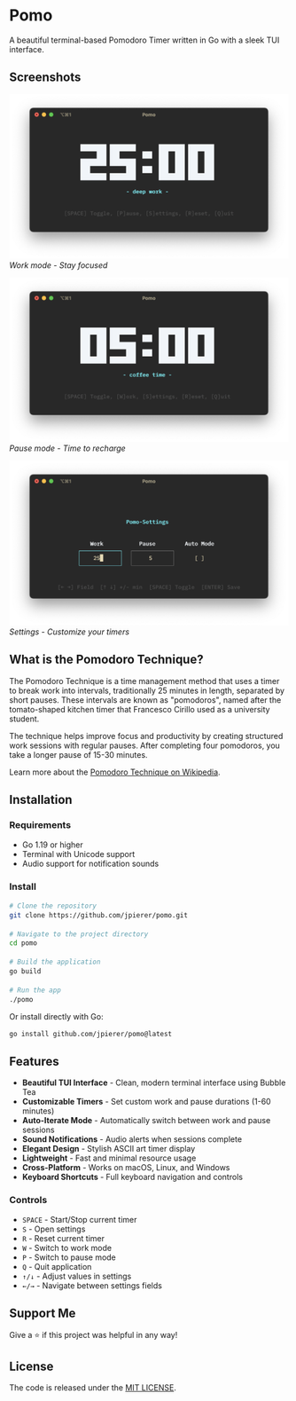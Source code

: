 # Pomo

A beautiful terminal-based Pomodoro Timer written in Go with a sleek TUI interface.

## Screenshots

![Work Mode](img/work.png)
_Work mode - Stay focused_

![Pause Mode](img/pause.png)
_Pause mode - Time to recharge_

![Settings](img/settings.png)
_Settings - Customize your timers_

## What is the Pomodoro Technique?

The Pomodoro Technique is a time management method that uses a timer to break work into intervals, traditionally 25 minutes in length, separated by short pauses. These intervals are known as "pomodoros", named after the tomato-shaped kitchen timer that Francesco Cirillo used as a university student.

The technique helps improve focus and productivity by creating structured work sessions with regular pauses. After completing four pomodoros, you take a longer pause of 15-30 minutes.

Learn more about the [Pomodoro Technique on Wikipedia](https://en.wikipedia.org/wiki/Pomodoro_Technique).

## Installation

### Requirements

- Go 1.19 or higher
- Terminal with Unicode support
- Audio support for notification sounds

### Install

```bash
# Clone the repository
git clone https://github.com/jpierer/pomo.git

# Navigate to the project directory
cd pomo

# Build the application
go build

# Run the app
./pomo
```

Or install directly with Go:

```bash
go install github.com/jpierer/pomo@latest
```

## Features

- **Beautiful TUI Interface** - Clean, modern terminal interface using Bubble Tea
- **Customizable Timers** - Set custom work and pause durations (1-60 minutes)
- **Auto-Iterate Mode** - Automatically switch between work and pause sessions
- **Sound Notifications** - Audio alerts when sessions complete
- **Elegant Design** - Stylish ASCII art timer display
- **Lightweight** - Fast and minimal resource usage
- **Cross-Platform** - Works on macOS, Linux, and Windows
- **Keyboard Shortcuts** - Full keyboard navigation and controls

### Controls

- `SPACE` - Start/Stop current timer
- `S` - Open settings
- `R` - Reset current timer
- `W` - Switch to work mode
- `P` - Switch to pause mode
- `Q` - Quit application
- `↑/↓` - Adjust values in settings
- `←/→` - Navigate between settings fields

## Support Me

Give a ⭐ if this project was helpful in any way!

## License

The code is released under the [MIT LICENSE](LICENSE).
